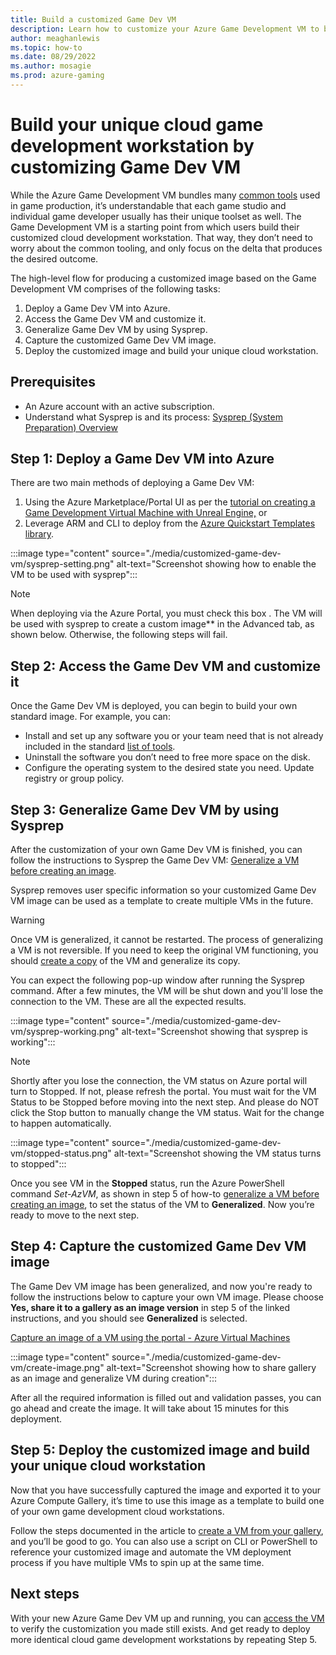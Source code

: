 ```yaml
---
title: Build a customized Game Dev VM
description: Learn how to customize your Azure Game Development VM to build a cloud development workstation.
author: meaghanlewis
ms.topic: how-to
ms.date: 08/29/2022
ms.author: mosagie
ms.prod: azure-gaming
---
```


# Build your unique cloud game development workstation by customizing Game Dev VM

While the Azure Game Development VM bundles many [common tools](/gaming/azure/game-dev-virtual-machine/tools-included-azure-game-dev-kit) used in game production, it’s  understandable that each game studio and individual game developer usually has their unique toolset as well. The Game Development VM is a starting point from which users build their customized cloud development workstation. That way, they don’t need to worry about the common tooling, and only focus on the delta that produces the desired outcome.

The high-level flow for producing a customized image based on the Game Development VM comprises of the following tasks:

1. Deploy a Game Dev VM into Azure.
1. Access the Game Dev VM and customize it.
1. Generalize Game Dev VM by using Sysprep.
1. Capture the customized Game Dev VM image.
1. Deploy the customized image and build your unique cloud workstation.

## Prerequisites

- An Azure account with an active subscription.
- Understand what Sysprep is and its process: [Sysprep (System Preparation) Overview](/windows-hardware/manufacture/desktop/sysprep--system-preparation--overview)

## Step 1: Deploy a Game Dev VM into Azure

There are two main methods of deploying a Game Dev VM:

1. Using the Azure Marketplace/Portal UI as per the [tutorial on creating a Game Development Virtual Machine with Unreal Engine,](/gaming/azure/game-dev-virtual-machine/create-game-development-vm-for-unreal) or
1. Leverage ARM and CLI to deploy from the [Azure Quickstart Templates library](/gaming/azure/game-dev-virtual-machine/create-game-development-vm-arm-template).

:::image type="content" source="./media/customized-game-dev-vm/sysprep-setting.png" alt-text="Screenshot showing how to enable the VM to be used with sysprep":::

> [!NOTE]
> When deploying via the Azure Portal, you must check this box . The VM will be used with sysprep to create a custom image** in the Advanced tab, as shown below. Otherwise, the following steps will fail.

## Step 2: Access the Game Dev VM and customize it

Once the Game Dev VM is deployed, you can begin to build your own standard image. For example, you can:

- Install and set up any software you or your team need that is not already included in the standard [list of tools](/gaming/azure/game-dev-virtual-machine/tools-included-azure-game-dev-kit).
- Uninstall the software you don’t need to free more space on the disk.
- Configure the operating system to the desired state you need. Update registry or group policy.

## Step 3: Generalize Game Dev VM by using Sysprep

After the customization of your own Game Dev VM is finished, you can follow the instructions to Sysprep the Game Dev VM: [Generalize a VM before creating an image](/azure/virtual-machines/generalize).

Sysprep removes user specific information so your customized Game Dev VM image can be used as a template to create multiple VMs in the future.

> [!WARNING]
> Once VM is generalized, it cannot be restarted. The process of generalizing a VM is not reversible. If you need to keep the original VM functioning, you should [create a copy](/azure/virtual-machines/windows/create-vm-specialized#option-3-copy-an-existing-azure-vm) of the VM and generalize its copy.

You can expect the following pop-up window after running the Sysprep command. After a few minutes, the VM will be shut down and you'll lose the connection to the VM. These are all the expected results.

:::image type="content" source="./media/customized-game-dev-vm/sysprep-working.png" alt-text="Screenshot showing that sysprep is working":::

> [!NOTE]
> Shortly after you lose the connection, the VM status on Azure portal will turn to Stopped. If not, please refresh the portal. You must wait for the VM Status to be Stopped before moving into the next step. And please do NOT click the Stop button to manually change the VM status. Wait for the change to happen automatically.

:::image type="content" source="./media/customized-game-dev-vm/stopped-status.png" alt-text="Screenshot showing the VM status turns to stopped":::

Once you see VM in the **Stopped** status, run the Azure PowerShell command _Set-AzVM_, as shown in step 5 of how-to [generalize a VM before creating an image](/azure/virtual-machines/generalize), to set the status of the VM to **Generalized**. Now you’re ready to move to the next step.

## Step 4: Capture the customized Game Dev VM image

The Game Dev VM image has been generalized, and now you're ready to follow the instructions below to capture your own VM image. Please choose **Yes, share it to a gallery as an image version** in step 5 of the linked instructions, and you should see **Generalized** is selected.

[Capture an image of a VM using the portal - Azure Virtual Machines](/azure/virtual-machines/capture-image-portal)

:::image type="content" source="./media/customized-game-dev-vm/create-image.png" alt-text="Screenshot showing how to share gallery as an image and generalize VM during creation":::

After all the required information is filled out and validation passes, you can go ahead and create the image. It will take about 15 minutes for this deployment.

## Step 5: Deploy the customized image and build your unique cloud workstation

Now that you have successfully captured the image and exported it to your Azure Compute Gallery, it’s time to use this image as a template to build one of your own game development cloud workstations.

Follow the steps documented in the article to [create a VM from your gallery](/azure/virtual-machines/vm-generalized-image-version?tabs=portal%2Ccli2), and you’ll be good to go. You can also use a script on CLI or PowerShell to reference your customized image and automate the VM deployment process if you have multiple VMs to spin up at the same time.  

## Next steps

With your new Azure Game Dev VM up and running, you can [access the VM](/gaming/azure/game-dev-virtual-machine/create-game-development-vm-for-unreal) to verify the customization you made still exists. And get ready to deploy more identical cloud game development workstations by repeating Step 5.

